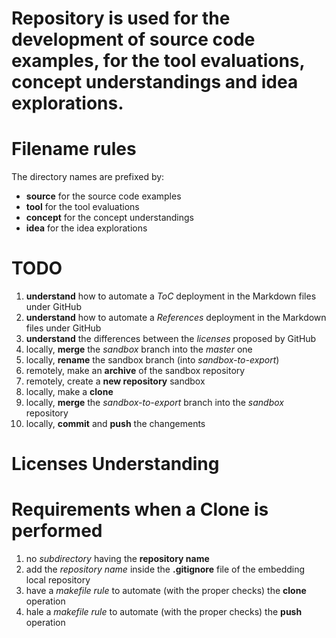 # Repository is used for the development of source code examples, for the tool evaluations, concept understandings and idea explorations.

# Filename rules

The directory names are prefixed by:

* **source** for the source code examples
* **tool** for the tool evaluations
* **concept** for the concept understandings
* **idea** for the idea explorations

# TODO
1. **understand** how to automate a *ToC* deployment in the Markdown files under GitHub
2. **understand** how to automate a *References* deployment in the Markdown files under GitHub
3. **understand** the differences between the *licenses* proposed by GitHub
4. locally, **merge** the *sandbox* branch into the *master* one
5. locally, **rename** the sandbox branch (into *sandbox-to-export*)
6. remotely, make an **archive** of the sandbox repository
7. remotely, create a **new repository** sandbox
8. locally, make a **clone**
9. locally, **merge** the *sandbox-to-export* branch into the *sandbox* repository
10. locally, **commit** and **push** the changements

# Licenses Understanding

# Requirements when a Clone is performed
1. no *subdirectory* having the **repository name**
2. add the *repository name* inside the **.gitignore** file of the embedding local repository
3. have a *makefile rule* to automate (with the proper checks) the **clone** operation
4. hale a *makefile rule* to automate (with the proper checks) the **push** operation
